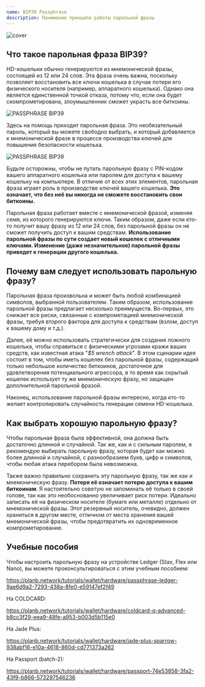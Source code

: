 ```yaml
---
name: BIP39 Passphrase
description: Понимание принципа работы парольной фразы
---
```

![cover](assets/cover.webp)

## Что такое парольная фраза BIP39?

HD-кошельки обычно генерируются из мнемонической фразы, состоящей из 12 или 24 слов. Эта фраза очень важна, поскольку позволяет восстановить все ключи кошелька в случае потери его физического носителя (например, аппаратного кошелька). Однако она является единственной точкой отказа, потому что, если она будет скомпрометирована, злоумышленник сможет украсть все биткоины.

![PASSPHRASE BIP39](assets/notext/01.webp)

Здесь на помощь приходит парольная фраза. Это необязательный пароль, который вы можете свободно выбрать, и который добавляется к мнемонической фразе в процессе производства ключей для повышения безопасности кошелька.

![PASSPHRASE BIP39](assets/notext/02.webp)

Будьте осторожны, чтобы не путать парольную фразу с PIN-кодом вашего аппаратного кошелька или паролем для доступа к вашему кошельку на компьютере. В отличие от всех этих элементов, парольная фраза играет роль в производстве ключей вашего кошелька. **Это означает, что без неё вы никогда не сможете восстановить свои биткоины.**

Парольная фраза работает вместе с мнемонической фразой, изменяя семя, из которого генерируются ключи. Таким образом, даже если кто-то получит вашу фразу из 12 или 24 слов, без парольной фразы он не сможет получить доступ к вашим средствам. **Использование парольной фразы по сути создает новый кошелек с отличными ключами. Изменение (даже незначительное) парольной фразы приведет к генерации другого кошелька.**

## Почему вам следует использовать парольную фразу?

Парольная фраза произвольна и может быть любой комбинацией символов, выбранной пользователем. Таким образом, использование парольной фразы предлагает несколько преимуществ. Во-первых, это снижает все риски, связанные с компрометацией мнемонической фразы, требуя второго фактора для доступа к средствам (взлом, доступ к вашему дому и т.д.).

Далее, её можно использовать стратегически для создания ложного кошелька, чтобы справиться с физическими угрозами кражи ваших средств, как известная атака "*$5 wrench attack*". В этом сценарии идея состоит в том, чтобы иметь кошелек без парольной фразы, содержащий только небольшое количество биткоинов, достаточное для удовлетворения потенциального агрессора, в то время как скрытый кошелек использует ту же мнемоническую фразу, но защищен дополнительной парольной фразой.

Наконец, использование парольной фразы интересно, когда кто-то желает контролировать случайность генерации семени HD-кошелька.

## Как выбрать хорошую парольную фразу?
Чтобы парольная фраза была эффективной, она должна быть достаточно длинной и случайной. Так же, как и с сильным паролем, я рекомендую выбирать парольную фразу, которая будет как можно более длинной и случайной, с разнообразием букв, цифр и символов, чтобы любая атака перебором была невозможна.

Также важно правильно сохранить эту парольную фразу, так же как и мнемоническую фразу. **Потеря её означает потерю доступа к вашим биткоинам**. Я настоятельно советую не запоминать её только в своей голове, так как это необоснованно увеличивает риск потери. Идеально записать её на физическом носителе (бумаге или металле) отдельно от мнемонической фразы. Этот резервный носитель, очевидно, должен храниться в другом месте, отличном от места хранения вашей мнемонической фразы, чтобы предотвратить их одновременное компрометирование.

## Учебные пособия

Чтобы настроить парольную фразу на устройстве Ledger (Stax, Flex или Nano), вы можете проконсультироваться с этим учебным пособием:

https://planb.network/tutorials/wallet/hardware/passphrase-ledger-9ae6d9a2-7293-438a-8fe0-e59147ef2f49

На COLDCARD:

https://planb.network/tutorials/wallet/hardware/coldcard-q-advanced-b8cc3f29-eea9-48fe-a953-b003d5b115e0

На Jade Plus:

https://planb.network/tutorials/wallet/hardware/jade-plus-sparrow-938abf16-e10a-4618-860d-cd771373a262

На Passport (batch-2):

https://planb.network/tutorials/wallet/hardware/passport-74e53858-3fa2-43f9-b866-573297546236

